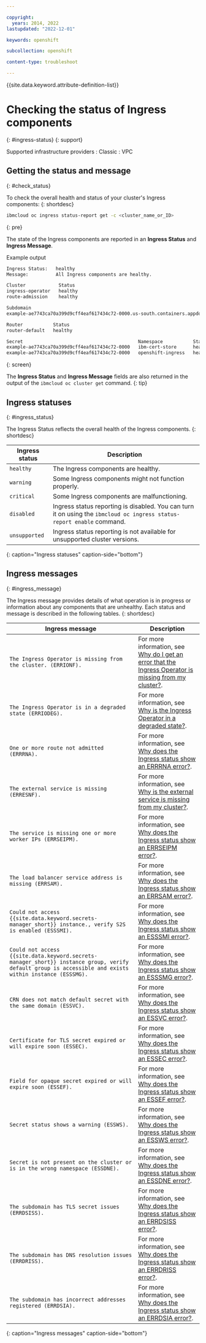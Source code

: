 ```yaml
---

copyright: 
  years: 2014, 2022
lastupdated: "2022-12-01"

keywords: openshift

subcollection: openshift

content-type: troubleshoot

---
```


{{site.data.keyword.attribute-definition-list}}




# Checking the status of Ingress components
{: #ingress-status}
{: support}

Supported infrastructure providers
:   Classic
:   VPC

## Getting the status and message
{: #check_status}

To check the overall health and status of your cluster's Ingress components:
{: shortdesc}

```sh
ibmcloud oc ingress status-report get -c <cluster_name_or_ID>
```
{: pre}

The state of the Ingress components are reported in an **Ingress Status** and **Ingress Message**.

Example output




```sh
Ingress Status:   healthy
Message:          All Ingress components are healthy.

Cluster            Status
ingress-operator   healthy
route-admission    healthy

Subdomain                                                                           Status
example-ae7743ca70a399d9cff4eaf617434c72-0000.us-south.containers.appdomain.cloud   healthy

Router           Status
router-default   healthy

Secret                                          Namespace           Status
example-ae7743ca70a399d9cff4eaf617434c72-0000   ibm-cert-store      healthy
example-ae7743ca70a399d9cff4eaf617434c72-0000   openshift-ingress   healthy
```
{: screen}







The **Ingress Status** and **Ingress Message** fields are also returned in the output of the `ibmcloud oc cluster get` command. 
{: tip}


## Ingress statuses
{: #ingress_status}

The Ingress Status reflects the overall health of the Ingress components.
{: shortdesc}

| Ingress status | Description |
|--- | --- |
| `healthy` | The Ingress components are healthy.|
| `warning` | Some Ingress components might not function properly.|
| `critical` | Some Ingress components are malfunctioning.|
| `disabled` | Ingress status reporting is disabled. You can turn it on using the `ibmcloud oc ingress status-report enable` command.|
| `unsupported`| Ingress status reporting is not available for unsupported cluster versions. |
{: caption="Ingress statuses" caption-side="bottom"}


## Ingress messages
{: #ingress_message}

The Ingress message provides details of what operation is in progress or information about any components that are unhealthy. Each status and message is described in the following tables.
{: shortdesc}

|Ingress message|Description|
|--- |--- |
| `The Ingress Operator is missing from the cluster. (ERRIONF).` | For more information, see [Why do I get an error that the Ingress Operator is missing from my cluster?](/docs/openshift?topic=openshift-ts-ingress-errionf).|
| `The Ingress Operator is in a degraded state (ERRIODEG).` | For more information, see [Why is the Ingress Operator in a degraded state?](/docs/openshift?topic=openshift-ts-ingress-erriodeg). |
| `One or more route not admitted (ERRRNA).` | For more information, see [Why does the Ingress status show an ERRRNA error?](/docs/openshift?topic=openshift-ts-ingress-errrna).|
| `The external service is missing (ERRESNF).` | For more information, see [Why is the external service is missing from my cluster?](/docs/openshift?topic=openshift-ts-ingress-erresnf).|
| `The service is missing one or more worker IPs (ERRSEIPM).` | For more information, see [Why does the Ingress status show an ERRSEIPM error?](/docs/openshift?topic=openshift-ts-ingress-errseipm).|
| `The load balancer service address is missing (ERRSAM).` | For more information, see [Why does the Ingress status show an ERRSAM error?](/docs/openshift?topic=openshift-ts-ingress-errsam).|
| `Could not access {{site.data.keyword.secrets-manager_short}} instance., verify S2S is enabled (ESSSMI).` | For more information, see [Why does the Ingress status show an ESSSMI error?](/docs/openshift?topic=openshift-ts-ingress-esssmi).|
| `Could not access {{site.data.keyword.secrets-manager_short}} instance group, verify default group is accessible and exists within instance (ESSSMG).` | For more information, see [Why does the Ingress status show an ESSSMG error?](/docs/openshift?topic=openshift-ts-ingress-esssmg).|
| `CRN does not match default secret with the same domain (ESSVC).` | For more information, see [Why does the Ingress status show an ESSVC error?](/docs/openshift?topic=openshift-ts-ingress-essvc).|
| `Certificate for TLS secret expired or will expire soon (ESSEC).` | For more information, see [Why does the Ingress status show an ESSEC error?](/docs/openshift?topic=openshift-ts-ingress-essec).|
| `Field for opaque secret expired or will expire soon (ESSEF).` | For more information, see [Why does the Ingress status show an ESSEF error?](/docs/openshift?topic=openshift-ts-ingress-essef).|
| `Secret status shows a warning (ESSWS).` | For more information, see [Why does the Ingress status show an ESSWS error?](/docs/openshift?topic=openshift-ts-ingress-essws).|
| `Secret is not present on the cluster or is in the wrong namespace (ESSDNE).` | For more information, see [Why does the Ingress status show an ESSDNE error?](/docs/openshift?topic=openshift-ts-ingress-essdne).|
| `The subdomain has TLS secret issues (ERRDSISS).` | For more information, see [Why does the Ingress status show an ERRDSISS error?](/docs/openshift?topic=openshift-ts-ingress-errdsiss).|
| `The subdomain has DNS resolution issues (ERRDRISS).` | For more information, see [Why does the Ingress status show an ERRDRISS error?](/docs/openshift?topic=openshift-ts-ingress-errdriss).|
| `The subdomain has incorrect addresses registered (ERRDSIA).` | For more information, see [Why does the Ingress status show an ERRDSIA error?](/docs/openshift?topic=openshift-ts-ingress-errdsia).|
{: caption="Ingress messages" caption-side="bottom"}
